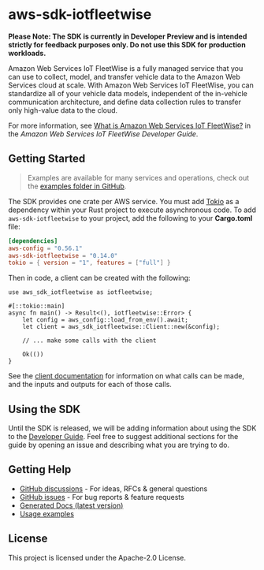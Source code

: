 # aws-sdk-iotfleetwise

**Please Note: The SDK is currently in Developer Preview and is intended strictly for
feedback purposes only. Do not use this SDK for production workloads.**

Amazon Web Services IoT FleetWise is a fully managed service that you can use to collect, model, and transfer vehicle data to the Amazon Web Services cloud at scale. With Amazon Web Services IoT FleetWise, you can standardize all of your vehicle data models, independent of the in-vehicle communication architecture, and define data collection rules to transfer only high-value data to the cloud.

For more information, see [What is Amazon Web Services IoT FleetWise?](https://docs.aws.amazon.com/iot-fleetwise/latest/developerguide/) in the _Amazon Web Services IoT FleetWise Developer Guide_.

## Getting Started

> Examples are available for many services and operations, check out the
> [examples folder in GitHub](https://github.com/awslabs/aws-sdk-rust/tree/main/examples).

The SDK provides one crate per AWS service. You must add [Tokio](https://crates.io/crates/tokio)
as a dependency within your Rust project to execute asynchronous code. To add `aws-sdk-iotfleetwise` to
your project, add the following to your **Cargo.toml** file:

```toml
[dependencies]
aws-config = "0.56.1"
aws-sdk-iotfleetwise = "0.14.0"
tokio = { version = "1", features = ["full"] }
```

Then in code, a client can be created with the following:

```rust,no_run
use aws_sdk_iotfleetwise as iotfleetwise;

#[::tokio::main]
async fn main() -> Result<(), iotfleetwise::Error> {
    let config = aws_config::load_from_env().await;
    let client = aws_sdk_iotfleetwise::Client::new(&config);

    // ... make some calls with the client

    Ok(())
}
```

See the [client documentation](https://docs.rs/aws-sdk-iotfleetwise/latest/aws_sdk_iotfleetwise/client/struct.Client.html)
for information on what calls can be made, and the inputs and outputs for each of those calls.

## Using the SDK

Until the SDK is released, we will be adding information about using the SDK to the
[Developer Guide](https://docs.aws.amazon.com/sdk-for-rust/latest/dg/welcome.html). Feel free to suggest
additional sections for the guide by opening an issue and describing what you are trying to do.

## Getting Help

* [GitHub discussions](https://github.com/awslabs/aws-sdk-rust/discussions) - For ideas, RFCs & general questions
* [GitHub issues](https://github.com/awslabs/aws-sdk-rust/issues/new/choose) - For bug reports & feature requests
* [Generated Docs (latest version)](https://awslabs.github.io/aws-sdk-rust/)
* [Usage examples](https://github.com/awslabs/aws-sdk-rust/tree/main/examples)

## License

This project is licensed under the Apache-2.0 License.

